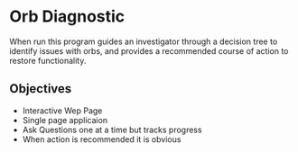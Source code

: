 <h1>Orb Diagnostic</h1>
When run this program guides an investigator through a decision tree to identify issues with orbs, and provides a recommended course of action to restore functionality.
<h2>Objectives</h2>
<ul>
<li>Interactive Wep Page</li>
<li>Single page applicaion</li>
<li>Ask Questions one at a time but tracks progress</li>
<li>When action is recommended it is obvious</li>
</ul>